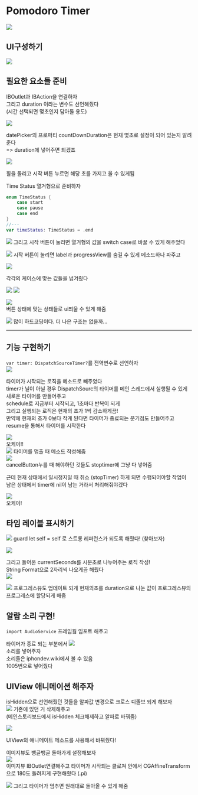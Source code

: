 # Pomodoro Timer


![](https://velog.velcdn.com/images/woojusm/post/6cce7ca1-8274-4721-b533-666f720e8ad6/image.gif)

## UI구성하기

![](https://velog.velcdn.com/images/woojusm/post/f3576e76-5e4c-4879-b430-9453f0ac0740/image.png)


## 필요한 요소들 준비

IBOutlet과 IBAction을 연결하자  
그리고 duration 이라는 변수도 선언해줬다  
(시간 선택되면 몇초인지 담아둘 용도)  

![](https://velog.velcdn.com/images/woojusm/post/ad897eab-c76e-4f2a-a470-c147edc55f4c/image.png)

datePicker의 프로퍼티 countDownDuration은 현재 몇초로 설정이 되어 있는지 알려준다  
=> duration에 넣어주면 되겠죠  

![](https://velog.velcdn.com/images/woojusm/post/edbe0d80-15fb-493d-87a8-50274b3a0599/image.png)

휠을 돌리고 시작 버튼 누르면 해당 초를 가지고 올 수 있게됨  


Time Status 열거형으로 준비하자  
```swift
enum TimeStatus {
    case start
    case pause
    case end
}
//---
var timeStatus: TimeStatus = .end
```
![](https://velog.velcdn.com/images/woojusm/post/2e18b8df-6653-47bc-80bc-215cc3b60242/image.png)
그리고 시작 버튼이 눌리면 열거형의 값을 switch case로 바꿀 수 있게 해주었다  

![](https://velog.velcdn.com/images/woojusm/post/493eab6f-e015-4219-9fc5-870de17c9f63/image.png)
시작 버튼이 눌리면 label과 progressView를 숨길 수 있게 메소드하나 파주고  

![](https://velog.velcdn.com/images/woojusm/post/7d6389ac-f8f4-416a-bcd9-c213b9abca33/image.png)  

각각의 케이스에 맞는 값들을 넘겨줬다  


![](https://velog.velcdn.com/images/woojusm/post/616e140d-b5f8-4e79-8c17-5b0ce49c8939/image.png)
![](https://velog.velcdn.com/images/woojusm/post/a06028e5-88ee-48a8-bdf5-b23271bc1a62/image.png)

![](https://velog.velcdn.com/images/woojusm/post/7417a0b2-cb87-4ee8-b71d-338797a0a4be/image.png)  
버튼 상태에 맞는 상태들로 ui띄울 수 있게 해줌  

![](https://velog.velcdn.com/images/woojusm/post/77c53faf-ea49-428e-a859-a5dc3d0f22e3/image.png)
많이 하드코딩이다. 더 나은 구조는 없을까...

___

## 기능 구현하기

`var timer: DispatchSourceTimer?`를 전역변수로 선언하자  
![](https://velog.velcdn.com/images/woojusm/post/344aff7e-4b4f-4e70-82cc-b4d87f3a5d00/image.png)

타이머가 시작되는 로직을 메소드로 빼주었다  
timer가 닐이 아닐 경우 DispatchSourc의 타이머를 메인 스레드에서 실행될 수 있게 새로운 타이머를 만들어주고  
schedule로 지금부터 시작되고, 1초마다 반복이 되게  
그리고 실행되는 로직은 현재의 초가 1씩 감소하게끔!  
만약에 현재의 초가 0보다 작게 된다면 타이머가 종료되는 분기점도 만들어주고
resume을 통해서 타이머를 시작한다  


![](https://velog.velcdn.com/images/woojusm/post/4d390e64-fbfd-486f-8272-62bf2518e439/image.png)  
오케이!!  
![](https://velog.velcdn.com/images/woojusm/post/2ab6f800-e5d7-46a8-8fe5-0eef028d73c4/image.png)
타이머를 멈출 때 메소드 작성해줌  
![](https://velog.velcdn.com/images/woojusm/post/bb15c0f3-ee87-46a5-9a8b-1477592fd459/image.png)  
cancelButton누를 때 해야하던 것들도 stoptimer에 그냥 다 넣어줌  


근데 현재 상태에서 일시정지일 때 취소 (stopTimer) 하게 되면 수행되어야할 작업이
남은 상태에서 timer에 nil이 남는 거라서 처리해줘야겠다  

![](https://velog.velcdn.com/images/woojusm/post/d1f3936a-d072-4f79-b94b-3f487994981c/image.png)  
오케이!  

## 타임 레이블 표시하기

![](https://velog.velcdn.com/images/woojusm/post/80cd55d7-5a8d-4ffa-89dd-523630f2e284/image.png)
guard let self = self 로 스트롱 레퍼런스가 되도록 해줬다!
(찾아보자)

![](https://velog.velcdn.com/images/woojusm/post/ebf00583-4d46-498f-a122-d917acf7844a/image.png)

그리고 들어온 currentSeconds를
시분초로 나누어주는 로직 작성!  
String Format으로 2자리씩 나오게끔 해줬다  
![](https://velog.velcdn.com/images/woojusm/post/f9bd745f-fb49-4e12-955c-f0612499e539/image.png)  


![](https://velog.velcdn.com/images/woojusm/post/94460186-92ed-4c2a-85d1-465891032a6a/image.png)
프로그레스뷰도 업데이트 되게 현재의초를 duration으로 나눈 값이 
프로그레스뷰의 프로그레스에 할당되게 해줌  

## 알람 소리 구현!  
`import AudioService` 프레임웤 임포트 해주고

타이머가 종료 되는 부분에서
![](https://velog.velcdn.com/images/woojusm/post/5ff4480f-9d7a-439f-9ddf-4fd602fb2618/image.png)  
소리를 넣어주자  
소리들은 iphondev.wiki에서 볼 수 있음  
1005번으로 넣어줬다  

## UIView 애니메이션 해주자  

isHidden으로 선언해줬던 것들을 알파값 변경으로 크로스 디졸브 되게 해보자  
![](https://velog.velcdn.com/images/woojusm/post/e2fa8d73-89eb-4b3d-996c-368fac2b4dec/image.png)
기존에 있던 거 삭제해주고  
(메인스토리보드에서 isHidden 체크해제하고 알파로 바꿔줌) 

![](https://velog.velcdn.com/images/woojusm/post/3247c102-c0ec-411a-9b7c-7b831ae6b9c0/image.png)

UIView의 애니메이트 메소드를 사용해서 바꿔줬다!  

이미지뷰도 뱅글뱅글 돌아가게 설정해보자  
![](https://velog.velcdn.com/images/woojusm/post/37ea4ba8-f4fd-4bff-85dd-a380696642bb/image.png)  
이미지뷰 IBOutlet연결해주고 타이머가 시작되는 클로져 안에서
CGAffineTransform으로 180도 돌려지게 구현해줬다 (.pi)

![](https://velog.velcdn.com/images/woojusm/post/24c57cb6-37dd-4e8c-86e6-bc10fc533f07/image.png)
그리고 타이머가 멈추면 원래대로 돌아올 수 있게 해줌  
